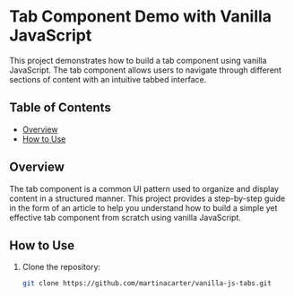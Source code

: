 # Tab Component Demo with Vanilla JavaScript

This project demonstrates how to build a tab component using vanilla JavaScript. The tab component allows users to navigate through different sections of content with an intuitive tabbed interface.

## Table of Contents

- [Overview](#overview)
- [How to Use](#how-to-use)

## Overview

The tab component is a common UI pattern used to organize and display content in a structured manner. This project provides a step-by-step guide in the form of an article to help you understand how to build a simple yet effective tab component from scratch using vanilla JavaScript.

## How to Use

1. Clone the repository:

   ```bash
   git clone https://github.com/martinacarter/vanilla-js-tabs.git
